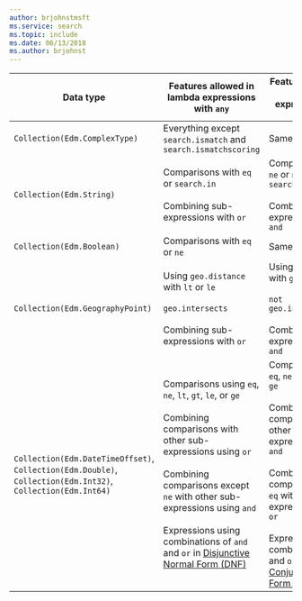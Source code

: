 ```yaml
---
author: brjohnstmsft
ms.service: search
ms.topic: include
ms.date: 06/13/2018	
ms.author: brjohnst
---
```


| Data type | Features allowed in lambda expressions with `any` | Features allowed in lambda expressions with `all` |
|---|---|---|
| `Collection(Edm.ComplexType)` | Everything except `search.ismatch` and `search.ismatchscoring` | Same |
| `Collection(Edm.String)` | Comparisons with `eq` or `search.in` <br/><br/> Combining sub-expressions with `or` | Comparisons with `ne` or `not search.in()` <br/><br/> Combining sub-expressions with `and` |
| `Collection(Edm.Boolean)` | Comparisons with `eq` or `ne` | Same |
| `Collection(Edm.GeographyPoint)` | Using `geo.distance` with `lt` or `le` <br/><br/> `geo.intersects` <br/><br/> Combining sub-expressions with `or` | Using `geo.distance` with `gt` or `ge` <br/><br/> `not geo.intersects(...)` <br/><br/> Combining sub-expressions with `and` |
| `Collection(Edm.DateTimeOffset)`, `Collection(Edm.Double)`, `Collection(Edm.Int32)`, `Collection(Edm.Int64)` | Comparisons using `eq`, `ne`, `lt`, `gt`, `le`, or `ge` <br/><br/> Combining comparisons with other sub-expressions using `or` <br/><br/> Combining comparisons except `ne` with other sub-expressions using `and` <br/><br/> Expressions using combinations of `and` and `or` in [Disjunctive Normal Form (DNF)](https://en.wikipedia.org/wiki/Disjunctive_normal_form) | Comparisons using `eq`, `ne`, `lt`, `gt`, `le`, or `ge` <br/><br/> Combining comparisons with other sub-expressions using `and` <br/><br/> Combining comparisons except `eq` with other sub-expressions using `or` <br/><br/> Expressions using combinations of `and` and `or` in [Conjunctive Normal Form (CNF)](https://en.wikipedia.org/wiki/Conjunctive_normal_form) |

